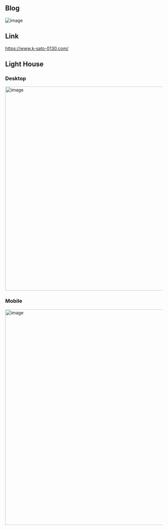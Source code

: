 ## Blog
![image](https://user-images.githubusercontent.com/32632542/157171355-6345e6bf-420a-45ca-a0ec-83e0a7d924ef.png)


## Link

https://www.k-sato-0130.com/

## Light House

### Desktop

<img width="649" alt="image" src="https://user-images.githubusercontent.com/32632542/157173779-3b69ed93-b8d7-4c08-a581-ec89f678335a.png">

### Mobile


<img width="686" alt="image" src="https://user-images.githubusercontent.com/32632542/157173644-fdc34f53-dace-43c0-be03-aae240c5ff3e.png">

